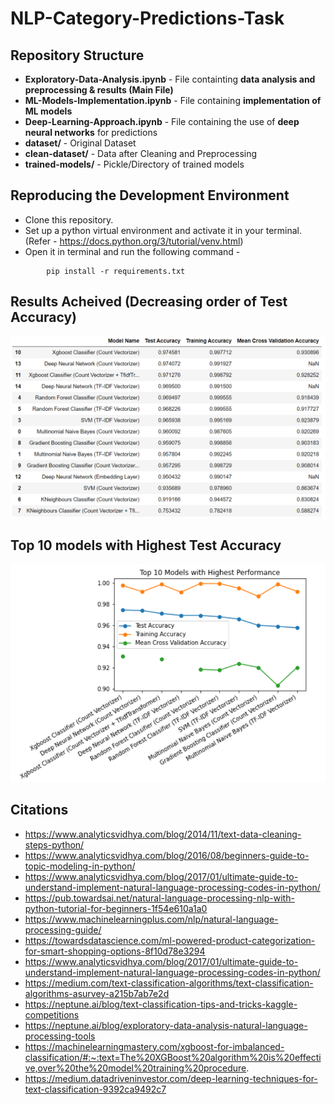 # NLP-Category-Predictions-Task

## Repository Structure
* <strong>Exploratory-Data-Analysis.ipynb</strong> - File containting <strong>data analysis and preprocessing & results (Main File)</strong>
* <strong>ML-Models-Implementation.ipynb</strong> - File containing <strong>implementation of ML models</strong>
* <strong>Deep-Learning-Approach.ipynb</strong> - File containing the use of <strong>deep neural networks</strong> for predictions
* <strong>dataset/</strong> - Original Dataset
* <strong>clean-dataset/</strong> - Data after Cleaning and Preprocessing
* <strong>trained-models/</strong> - Pickle/Directory of trained models

## Reproducing the Development Environment
* Clone this repository.
* Set up a python virtual environment and activate it in your terminal. (Refer - <a>https://docs.python.org/3/tutorial/venv.html</a>)
* Open it in terminal and run the following command - 
~~~ 
        pip install -r requirements.txt
~~~

## Results Acheived (Decreasing order of Test Accuracy)
<img src="assets/results.PNG">

## Top 10 models with Highest Test Accuracy
<img src="assets/top-models.perf.PNG">

## Citations
* https://www.analyticsvidhya.com/blog/2014/11/text-data-cleaning-steps-python/
* https://www.analyticsvidhya.com/blog/2016/08/beginners-guide-to-topic-modeling-in-python/
* https://www.analyticsvidhya.com/blog/2017/01/ultimate-guide-to-understand-implement-natural-language-processing-codes-in-python/
* https://pub.towardsai.net/natural-language-processing-nlp-with-python-tutorial-for-beginners-1f54e610a1a0
* https://www.machinelearningplus.com/nlp/natural-language-processing-guide/
* https://towardsdatascience.com/ml-powered-product-categorization-for-smart-shopping-options-8f10d78e3294
* https://www.analyticsvidhya.com/blog/2017/01/ultimate-guide-to-understand-implement-natural-language-processing-codes-in-python/
* https://medium.com/text-classification-algorithms/text-classification-algorithms-asurvey-a215b7ab7e2d
* https://neptune.ai/blog/text-classification-tips-and-tricks-kaggle-competitions
* https://neptune.ai/blog/exploratory-data-analysis-natural-language-processing-tools
* https://machinelearningmastery.com/xgboost-for-imbalanced-classification/#:~:text=The%20XGBoost%20algorithm%20is%20effective,over%20the%20model%20training%20procedure.
* https://medium.datadriveninvestor.com/deep-learning-techniques-for-text-classification-9392ca9492c7
